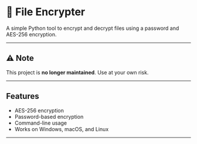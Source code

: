 # 🔐 File Encrypter

A simple Python tool to encrypt and decrypt files using a password and AES-256 encryption.

---

## ⚠️ Note

This project is **no longer maintained**. Use at your own risk.

---

## Features

- AES-256 encryption  
- Password-based encryption  
- Command-line usage  
- Works on Windows, macOS, and Linux  

---
